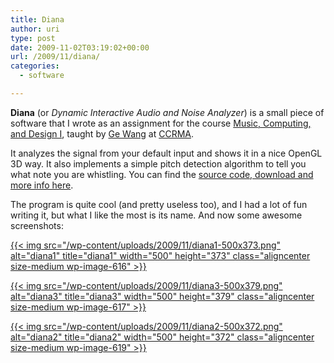 ```yaml
---
title: Diana
author: uri
type: post
date: 2009-11-02T03:19:02+00:00
url: /2009/11/diana/
categories:
  - software

---
```

**Diana** (or _Dynamic Interactive Audio and Noise Analyzer_) is a small piece of software that I wrote as an assignment for the course [Music, Computing, and Design I][1], taught by [Ge Wang][2] at [CCRMA][3]. 

It analyzes the signal from your default input and shows it in a nice OpenGL 3D way. It also implements a simple pitch detection algorithm to tell you what note you are whistling. You can find the [source code, download and more info here][4].

The program is quite cool (and pretty useless too), and I had a lot of fun writing it, but what I like the most is its name. And now some awesome screenshots:

[{{< img src="/wp-content/uploads/2009/11/diana1-500x373.png" alt="diana1" title="diana1" width="500" height="373" class="aligncenter size-medium wp-image-616" >}}][5]

[{{< img src="/wp-content/uploads/2009/11/diana3-500x379.png" alt="diana3" title="diana3" width="500" height="379" class="aligncenter size-medium wp-image-617" >}}][6]

[{{< img src="/wp-content/uploads/2009/11/diana2-500x372.png" alt="diana2" title="diana2" width="500" height="372" class="aligncenter size-medium wp-image-619" >}}][7]

 [1]: https://ccrma.stanford.edu/courses/256a/
 [2]: https://ccrma.stanford.edu/~ge/
 [3]: https://ccrma.stanford.edu/
 [4]: https://ccrma.stanford.edu/~urinieto/256/hw3/
 [5]: /wp-content/uploads/2009/11/diana1.png
 [6]: /wp-content/uploads/2009/11/diana3.png
 [7]: /wp-content/uploads/2009/11/diana2.png